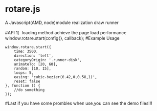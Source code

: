 # rotare.js
A Javascript(AMD, node)module realization draw runner


#API
	1）loading method achieve the page load performance
	   window.rotare.start(config{}, callback);
#Example Usage

	window.rotare.start({
        time: 3500,
        direction: 'left',
        categoryOrigin: '.runner-disk',
        animateTo: [20, 60],
        random: [10, 15],
        loops: 5,
        easing: 'cubic-bezier(0.42,0,0.58,1)',
        reset: false
    }, function () {
        //do something
    });

#Last
if you have some prombles when use,you can see the demo files!!!
